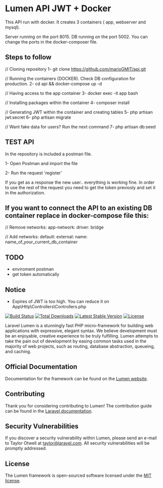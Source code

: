 # Lumen API JWT + Docker

This API run with docker. It creates 3 containers ( app, webserver and mysql).

Server running on the port 8015. 
DB running on the port 5002.
You can change the ports in the docker-composer file.

## Steps to follow

// Cloning repository
1- git clone https://github.com/marioGMIT/api.git

// Running the containers (DOCKER). Check DB configuration for production.
2- cd api && docker-compose up -d

// Having access to the app container
3- docker exec -it app bash

// Installing packages within the container
4- composer install

// Generating JWT within the container and creating tables
5- php artisan jwt:secret
6- php artisan migrate

// Want fake data for users? Run the next command
7- php artisan db:seed

## TEST API

In the repository is included a postman file. 

1- Open Postman and import the file

2- Run the request 'register'

If you get as a response the new user.. everything is working fine. In order to use the rest of the request you need to get the token previosly and set it in the authorization. 


## If you want to connect the API to an existing DB container replace in docker-compose file this:

// Remove
networks:
  app-network:
    driver: bridge

// Add
networks:
  default:
    external:
      name: name_of_your_current_db_container

## TODO

- enviroment postman
- get token automatically


## Notice

- Expires of JWT is too high. You can reduce it on App\Http\Controllers\Controllers.php


[![Build Status](https://travis-ci.org/laravel/lumen-framework.svg)](https://travis-ci.org/laravel/lumen-framework)
[![Total Downloads](https://poser.pugx.org/laravel/lumen-framework/d/total.svg)](https://packagist.org/packages/laravel/lumen-framework)
[![Latest Stable Version](https://poser.pugx.org/laravel/lumen-framework/v/stable.svg)](https://packagist.org/packages/laravel/lumen-framework)
[![License](https://poser.pugx.org/laravel/lumen-framework/license.svg)](https://packagist.org/packages/laravel/lumen-framework)

Laravel Lumen is a stunningly fast PHP micro-framework for building web applications with expressive, elegant syntax. We believe development must be an enjoyable, creative experience to be truly fulfilling. Lumen attempts to take the pain out of development by easing common tasks used in the majority of web projects, such as routing, database abstraction, queueing, and caching.

## Official Documentation

Documentation for the framework can be found on the [Lumen website](https://lumen.laravel.com/docs).

## Contributing

Thank you for considering contributing to Lumen! The contribution guide can be found in the [Laravel documentation](https://laravel.com/docs/contributions).

## Security Vulnerabilities

If you discover a security vulnerability within Lumen, please send an e-mail to Taylor Otwell at taylor@laravel.com. All security vulnerabilities will be promptly addressed.

## License

The Lumen framework is open-sourced software licensed under the [MIT license](https://opensource.org/licenses/MIT).
